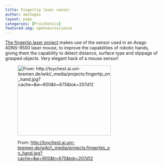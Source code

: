 ```yaml
---
title: Fingertip laser sensor
author: amchagas
layout: page
categories: [Prosthetics]
featured-img: openneuroscience
---
```

[The fingertip laser project](http://toychest.ai.uni-bremen.de/wiki/projects:fingertip#fingertip_laser_sensor) makes use of the sensor used in an Avago ADNS-9500 laser mouse, to improve the capabilities of robotic hands, giving them the capability to detect distance, surface type and slippage of grasped objects. Very elegant hack of a mouse sensor!<figure id="attachment_996" style="width: 300px" class="wp-caption aligncenter">

[<img class="size-medium wp-image-996" src="https://i1.wp.com/openeuroscience.com/wp-content/uploads/2015/01/fingertip_on_hand.jpg?resize=300%2C225" alt="From: http://toychest.ai.uni-bremen.de/wiki/_media/projects:fingertip_on_hand.jpg?cache=&w=900&h=675&tok=207d12" width="300" height="225" srcset="https://i1.wp.com/openeuroscience.com/wp-content/uploads/2015/01/fingertip_on_hand.jpg?w=900 900w, https://i1.wp.com/openeuroscience.com/wp-content/uploads/2015/01/fingertip_on_hand.jpg?resize=300%2C225 300w, https://i1.wp.com/openeuroscience.com/wp-content/uploads/2015/01/fingertip_on_hand.jpg?resize=768%2C576 768w" sizes="(max-width: 300px) 100vw, 300px" data-recalc-dims="1" />](https://i1.wp.com/openeuroscience.com/wp-content/uploads/2015/01/fingertip_on_hand.jpg)<figcaption class="wp-caption-text">From: http://toychest.ai.uni-bremen.de/wiki/\_media/projects:fingertip\_on_hand.jpg?cache=&w=900&h=675&tok=207d12</figcaption></figure>
